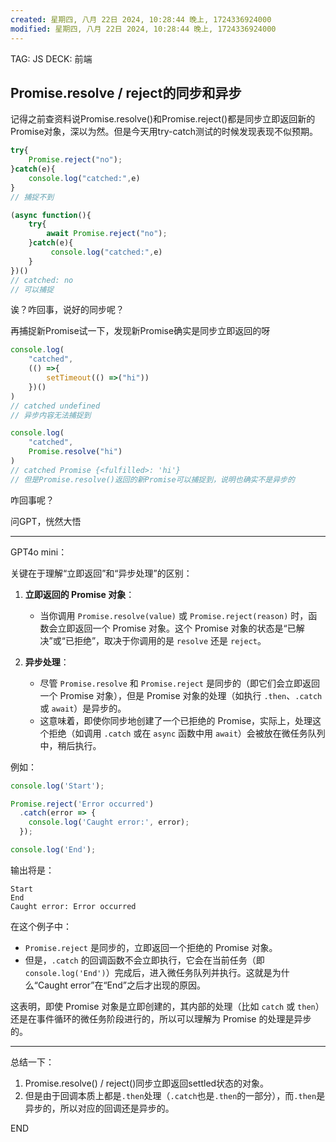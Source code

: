 ```yaml
---
created: 星期四, 八月 22日 2024, 10:28:44 晚上, 1724336924000
modified: 星期四, 八月 22日 2024, 10:28:44 晚上, 1724336924000
---
```


TAG: JS
DECK: 前端
## Promise.resolve / reject的同步和异步

记得之前查资料说Promise.resolve()和Promise.reject()都是同步立即返回新的Promise对象，深以为然。但是今天用try-catch测试的时候发现表现不似预期。

```js
try{
    Promise.reject("no");
}catch(e){
	console.log("catched:",e) 
}
// 捕捉不到
```

```js
(async function(){
    try{
		await Promise.reject("no");
	}catch(e){
		 console.log("catched:",e) 
	}
})()
// catched: no
// 可以捕捉
```

诶？咋回事，说好的同步呢？

再捕捉新Promise试一下，发现新Promise确实是同步立即返回的呀

```js
console.log(
	"catched",
	(() =>{
	    setTimeout(() =>("hi"))
	})()
)
// catched undefined
// 异步内容无法捕捉到
```

```js
console.log(
	"catched",
	Promise.resolve("hi")
)
// catched Promise {<fulfilled>: 'hi'}
// 但是Promise.resolve()返回的新Promise可以捕捉到，说明也确实不是异步的
```

咋回事呢？

问GPT，恍然大悟

---

GPT4o mini：

关键在于理解“立即返回”和“异步处理”的区别：

1. **立即返回的 Promise 对象**：
   - 当你调用 `Promise.resolve(value)` 或 `Promise.reject(reason)` 时，函数会立即返回一个 Promise 对象。这个 Promise 对象的状态是“已解决”或“已拒绝”，取决于你调用的是 `resolve` 还是 `reject`。

2. **异步处理**：
   - 尽管 `Promise.resolve` 和 `Promise.reject` 是同步的（即它们会立即返回一个 Promise 对象），但是 Promise 对象的处理（如执行 `.then`、`.catch` 或 `await`）是异步的。
   - 这意味着，即使你同步地创建了一个已拒绝的 Promise，实际上，处理这个拒绝（如调用 `.catch` 或在 `async` 函数中用 `await`）会被放在微任务队列中，稍后执行。

例如：
```javascript
console.log('Start');

Promise.reject('Error occurred')
  .catch(error => {
    console.log('Caught error:', error);
  });

console.log('End');
```

输出将是：
```
Start
End
Caught error: Error occurred
```

在这个例子中：
- `Promise.reject` 是同步的，立即返回一个拒绝的 Promise 对象。
- 但是，`.catch` 的回调函数不会立即执行，它会在当前任务（即 `console.log('End')`）完成后，进入微任务队列并执行。这就是为什么“Caught error”在“End”之后才出现的原因。

这表明，即使 Promise 对象是立即创建的，其内部的处理（比如 `catch` 或 `then`）还是在事件循环的微任务阶段进行的，所以可以理解为 Promise 的处理是异步的。

---

总结一下：

1. Promise.resolve() / reject()同步立即返回settled状态的对象。
2. 但是由于回调本质上都是`.then`处理（`.catch`也是`.then`的一部分），而`.then`是异步的，所以对应的回调还是异步的。


END
<!--ID: 1723297574424-->

